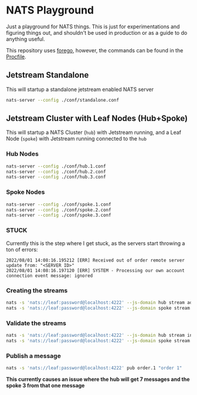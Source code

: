 # NATS Playground

Just a playground for NATS things. This is just for experimentations and figuring things out, and shouldn't be used in production or as a guide to do anything useful.

This repository uses [forego](https://github.com/ddollar/forego), however, the commands can be found in the [Procfile](./Procfile).

## Jetstream Standalone

This will startup a standalone jetstream enabled NATS server

```bash
nats-server --config ./conf/standalone.conf
```

## Jetstream Cluster with Leaf Nodes (Hub+Spoke)

This will startup a NATS Cluster (`hub`) with Jetstream running, and a Leaf Node (`spoke`) with Jetstream running connected to the `hub`

### Hub Nodes

```bash
nats-server --config ./conf/hub.1.conf
nats-server --config ./conf/hub.2.conf
nats-server --config ./conf/hub.3.conf
```

### Spoke Nodes

```bash
nats-server --config ./conf/spoke.1.conf
nats-server --config ./conf/spoke.2.conf
nats-server --config ./conf/spoke.3.conf
```

### STUCK

Currently this is the step where I get stuck, as the servers start throwing a ton of errors:

```
2022/08/01 14:08:16.195212 [ERR] Received out of order remote server update from: "<SERVER ID>"
2022/08/01 14:08:16.197120 [ERR] SYSTEM - Processing our own account connection event message: ignored
```

### Creating the streams

```bash
nats -s 'nats://leaf:password@localhost:4222' --js-domain hub stream add --config ./data/orders.json
nats -s 'nats://leaf:password@localhost:4222' --js-domain spoke stream add --config ./data/orders.json
```

### Validate the streams

```bash
nats -s 'nats://leaf:password@localhost:4222' --js-domain hub stream info ORDERS
nats -s 'nats://leaf:password@localhost:4222' --js-domain spoke stream info ORDERS
```

### Publish a message

```bash
nats -s 'nats://leaf:password@localhost:4222' pub order.1 "order 1"
```

**This currently causes an issue where the hub will get 7 messages and the spoke 3 from that one message**